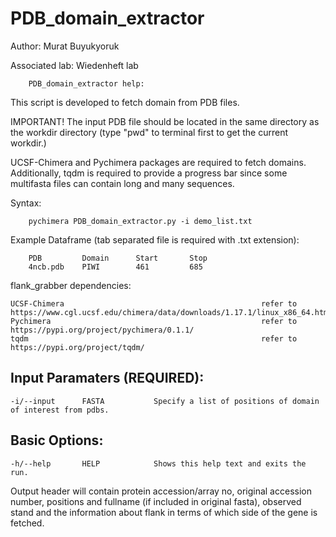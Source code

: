 # PDB_domain_extractor

Author: Murat Buyukyoruk

Associated lab: Wiedenheft lab

        PDB_domain_extractor help:

This script is developed to fetch domain from PDB files. 

IMPORTANT! The input PDB file should be located in the same directory as the workdir directory (type "pwd" to terminal first to get the current workdir.)  

UCSF-Chimera and Pychimera packages are required to fetch domains. Additionally, tqdm is required to provide a progress bar since some multifasta files can contain long and many sequences.

Syntax:

        pychimera PDB_domain_extractor.py -i demo_list.txt

Example Dataframe (tab separated file is required with .txt extension):

        PDB         Domain      Start       Stop
        4ncb.pdb    PIWI        461         685    
        
flank_grabber dependencies:
    
	UCSF-Chimera                                            refer to https://www.cgl.ucsf.edu/chimera/data/downloads/1.17.1/linux_x86_64.html
	Pychimera                                               refer to https://pypi.org/project/pychimera/0.1.1/
	tqdm                                                    refer to https://pypi.org/project/tqdm/

Input Paramaters (REQUIRED):
----------------------------
	-i/--input		FASTA			Specify a list of positions of domain of interest from pdbs.

Basic Options:
--------------
	-h/--help		HELP			Shows this help text and exits the run.

Output header will contain protein accession/array no, original accession number, positions and fullname (if included in original fasta), observed stand and the information about flank in terms of which side of the gene is fetched.


